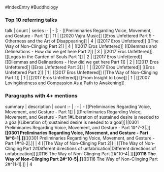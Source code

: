 #IndexEntry #Buddhology

### Top 10 referring talks
talk | count | series
:- | - |: -
[[Preliminaries Regarding Voice, Movement, and Gesture - Part 1]] | 11 | [[2020 Vajra Music]]
[[Eros Unfettered Part 5 - Otherness and the Art of Disappearing]] | 4 | [[2017 Eros Unfettered]]
[[The Way of Non-Clinging Part 2]] | 4 | [[2017 Eros Unfettered]]
[[Dilemmas and Delineations - How did we get here Part 2]] | 3 | [[2017 Eros Unfettered]]
[[Logos in the Garden of Souls Part 1]] | 2 | [[2017 Eros Unfettered]]
[[Dilemmas and Delineations - How did we get here Part 1]] | 2 | [[2017 Eros Unfettered]]
[[Eros Unfettered Part 3]] | 1 | [[2017 Eros Unfettered]]
[[Eros Unfettered Part 2]] | 1 | [[2017 Eros Unfettered]]
[[The Way of Non-Clinging Part 1]] | 1 | [[2017 Eros Unfettered]]
[[From Insight to Love]] | 1 | [[2007 Lovingkindness and Compassion As a Path to Awakening]]

### Paragraphs with 4+ mentions
summary | description | count
:- | : - | -
[[Preliminaries Regarding Voice, Movement, and Gesture - Part 1]] | [[Preliminaries Regarding Voice, Movement, and Gesture - Part 1#Liberation of sustained desire is needed to a goal\|(Liberation of) sustained desire is needed to a goal]] [[0301 Preliminaries Regarding Voice, Movement, and Gesture - Part 1#^7-3\|.]] **[[0301 Preliminaries Regarding Voice, Movement, and Gesture - Part 1#^8-1\|.]]** [[0301 Preliminaries Regarding Voice, Movement, and Gesture - Part 1#^8-2\|.]] | 4
[[The Way of Non-Clinging Part 2]] | [[The Way of Non-Clinging Part 2#Different directions of unfabrication\|Different directions of unfabrication]] [[0116 The Way of Non-Clinging Part 2#^10-4\|.]] **[[0116 The Way of Non-Clinging Part 2#^10-5\|.]]** [[0116 The Way of Non-Clinging Part 2#^11-1\|.]] | 4

